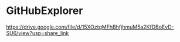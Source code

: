 # GitHubExplorer
https://drive.google.com/file/d/15XOztqMFhBhfjhmuM5a2KfDBoEvD-SU6/view?usp=share_link
